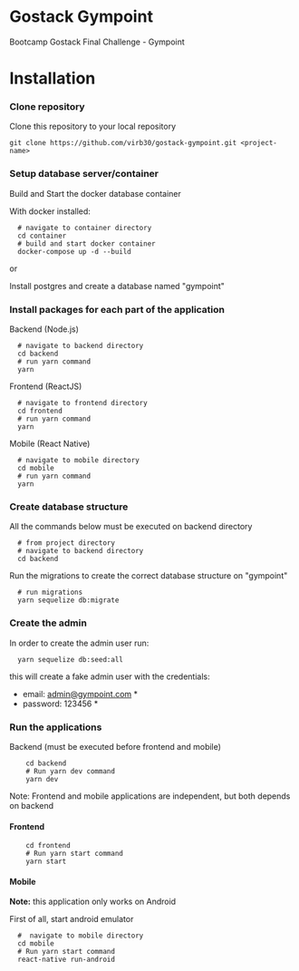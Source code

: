 # Gostack Gympoint
Bootcamp Gostack Final Challenge - Gympoint

# Installation

### Clone repository

Clone this repository to your local repository

```git clone https://github.com/virb30/gostack-gympoint.git <project-name>```

### Setup database server/container

Build and Start the docker database container

With docker installed:
```
  # navigate to container directory
  cd container
  # build and start docker container
  docker-compose up -d --build
```

or

Install postgres and create a database named "gympoint"

### Install packages for each part of the application

Backend (Node.js)

``` 
  # navigate to backend directory
  cd backend
  # run yarn command
  yarn
```

Frontend (ReactJS)
 
``` 
  # navigate to frontend directory
  cd frontend
  # run yarn command
  yarn 
```

Mobile (React Native)

``` 
  # navigate to mobile directory
  cd mobile
  # run yarn command
  yarn
```

### Create database structure

All the commands below must be executed on backend directory

```
  # from project directory
  # navigate to backend directory
  cd backend
```

Run the migrations to create the correct database structure on "gympoint"

```
  # run migrations
  yarn sequelize db:migrate
```

### Create the admin

In order to create the admin user run:

```
  yarn sequelize db:seed:all
```

this will create a fake admin user with the credentials:

* email: admin@gympoint.com *
* password: 123456 *

### Run the applications

Backend (must be executed before frontend and mobile)

``` #  navigate to backend directory
    cd backend 
    # Run yarn dev command
    yarn dev
```

Note: Frontend and mobile applications are independent, but both depends on backend

#### Frontend

``` #  navigate to frontend directory
    cd frontend 
    # Run yarn start command
    yarn start
```

#### Mobile

**Note:** this application only works on Android

First of all, start android emulator

``` 
  #  navigate to mobile directory
  cd mobile 
  # Run yarn start command
  react-native run-android
```
